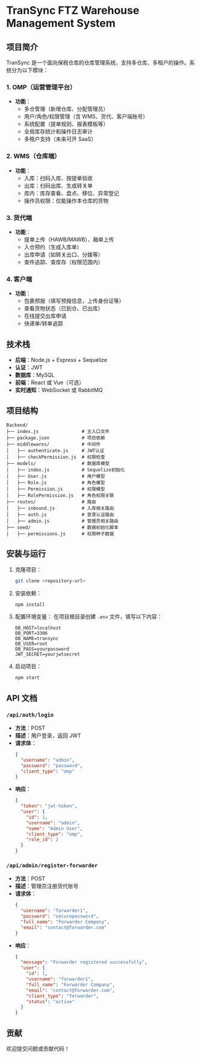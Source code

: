 # TranSync FTZ Warehouse Management System

## 项目简介

TranSync 是一个面向保税仓库的仓库管理系统，支持多仓库、多租户的操作。系统分为以下模块：

### 1. OMP（运营管理平台）

- **功能**：
  - 多仓管理（新增仓库、分配管理员）
  - 用户/角色/权限管理（含 WMS、货代、客户端账号）
  - 系统配置（提单规则、报表模板等）
  - 全局库存统计和操作日志审计
  - 多租户支持（未来可开 SaaS）

### 2. WMS（仓库端）

- **功能**：
  - 入库：扫码入库、按提单验收
  - 出库：扫码出库、生成转关单
  - 库内：库存查看、盘点、移位、异常登记
  - 操作员权限：仅能操作本仓库的货物

### 3. 货代端

- **功能**：
  - 提单上传（HAWB/MAWB）、箱单上传
  - 入仓预约（生成入库单）
  - 出库申请（如转关出口、分拨等）
  - 查件追踪、查库存（权限范围内）

### 4. 客户端

- **功能**：
  - 包裹预报（填写预报信息，上传身份证等）
  - 查看货物状态（已到仓、已出库）
  - 在线提交出库申请
  - 快递单/转单追踪

## 技术栈

- **后端**：Node.js + Express + Sequelize
- **认证**：JWT
- **数据库**：MySQL
- **前端**：React 或 Vue（可选）
- **实时通知**：WebSocket 或 RabbitMQ

## 项目结构

```
Backend/
├── index.js                # 主入口文件
├── package.json            # 项目依赖
├── middlewares/            # 中间件
│   ├── authenticate.js     # JWT认证
│   ├── checkPermission.js  # 权限检查
├── models/                 # 数据库模型
│   ├── index.js            # Sequelize初始化
│   ├── User.js             # 用户模型
│   ├── Role.js             # 角色模型
│   ├── Permission.js       # 权限模型
│   ├── RolePermission.js   # 角色权限关联
├── routes/                 # 路由
│   ├── inbound.js          # 入库相关路由
│   ├── auth.js             # 登录认证路由
│   ├── admin.js            # 管理员相关路由
├── seed/                   # 数据初始化脚本
│   ├── permissions.js      # 权限种子数据
```

## 安装与运行

1. 克隆项目：

   ```bash
   git clone <repository-url>
   ```

2. 安装依赖：

   ```bash
   npm install
   ```

3. 配置环境变量：
   在项目根目录创建 `.env` 文件，填写以下内容：

   ```env
   DB_HOST=localhost
   DB_PORT=3306
   DB_NAME=transync
   DB_USER=root
   DB_PASS=yourpassword
   JWT_SECRET=yourjwtsecret
   ```

4. 启动项目：
   ```bash
   npm start
   ```

## API 文档

### `/api/auth/login`

- **方法**：POST
- **描述**：用户登录，返回 JWT
- **请求体**：
  ```json
  {
    "username": "admin",
    "password": "password",
    "client_type": "omp"
  }
  ```
- **响应**：
  ```json
  {
    "token": "jwt-token",
    "user": {
      "id": 1,
      "username": "admin",
      "name": "Admin User",
      "client_type": "omp",
      "role_id": 2
    }
  }
  ```

### `/api/admin/register-forwarder`

- **方法**：POST
- **描述**：管理员注册货代账号
- **请求体**：
  ```json
  {
    "username": "forwarder1",
    "password": "securepassword",
    "full_name": "Forwarder Company",
    "email": "contact@forwarder.com"
  }
  ```
- **响应**：
  ```json
  {
    "message": "Forwarder registered successfully",
    "user": {
      "id": 1,
      "username": "forwarder1",
      "full_name": "Forwarder Company",
      "email": "contact@forwarder.com",
      "client_type": "forwarder",
      "status": "active"
    }
  }
  ```

## 贡献

欢迎提交问题或贡献代码！
